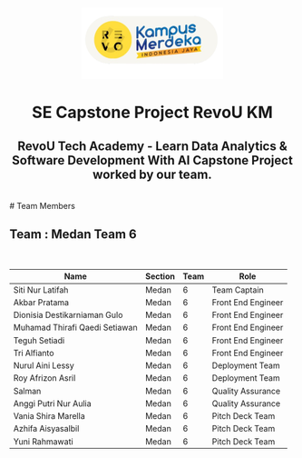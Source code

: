 <br />
<p align="center">
  <a href="https://github.com/Kampus-Merdeka-Software-Engineering/km-feb24-medan-6">
    <img src="logorevoU.png" width='250dp' alt="Logo" >
  </a>

  <h1 align="center">SE Capstone Project RevoU KM</h1>
  <h2 align="center">
  RevoU Tech Academy - Learn Data Analytics & Software Development With AI Capstone Project worked by our team.</h2> 
</p>
<br>
# Team Members

## Team  : Medan Team 6

<br>

| Name                            | Section     | Team        | Role                      |
| -----------------------------   | ----------- | ----------- | --------------------------|
| Siti Nur Latifah                | Medan       | 6           | Team Captain              |
| Akbar Pratama                   | Medan       | 6           | Front End Engineer        |
| Dionisia Destikarniaman Gulo    | Medan       | 6           | Front End Engineer        |
| Muhamad Thirafi Qaedi Setiawan  | Medan       | 6           | Front End Engineer        |
| Teguh Setiadi                   | Medan       | 6           | Front End Engineer        |
| Tri Alfianto                    | Medan       | 6           | Front End Engineer        |
| Nurul Aini Lessy                | Medan       | 6           | ⁠Deployment Team           |
| Roy Afrizon Asril               | Medan       | 6           | Deployment Team           |
| Salman                          | Medan       | 6           | Quality Assurance         |
| Anggi Putri Nur Aulia           | Medan       | 6           | Quality Assurance         |
| Vania Shira Marella             | Medan       | 6           | ⁠Pitch Deck Team           |
| Azhifa Aisyasalbil              | Medan       | 6           | ⁠Pitch Deck Team           |
| Yuni Rahmawati                  | Medan       | 6           | ⁠Pitch Deck Team           |


<br>